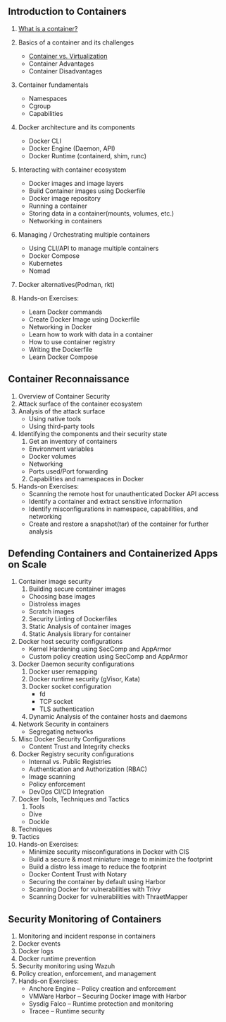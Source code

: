 ## Introduction to Containers 

1. [What is a container?](./Intro-Containers/what-is-container.md)
2. Basics of a container and its challenges
     - [Container vs. Virtualization](/Intro-Containers/containervsVM.md)
     - Container Advantages
     - Container Disadvantages
3. Container fundamentals
    - Namespaces
    - Cgroup
    - Capabilities
4. Docker architecture and its components
    - Docker CLI
    - Docker Engine (Daemon, API)
    - Docker Runtime (containerd, shim, runc)
5. Interacting with container ecosystem
     - Docker images and image layers <br>
     - Build Container images using Dockerfile<br>
     - Docker image repository<br>
     - Running a container<br>
     - Storing data in a container(mounts, volumes, etc.)<br>
     - Networking in containers<br>
  
6. Managing / Orchestrating multiple containers
   - Using CLI/API to manage multiple containers
   - Docker Compose
   - Kubernetes
   - Nomad
7. Docker alternatives(Podman, rkt)
8. Hands-on Exercises:
     - Learn Docker commands
     - Create Docker Image using Dockerfile
     - Networking in Docker
     - Learn how to work with data in a container
     - How to use container registry
     - Writing the Dockerfile
     - Learn Docker Compose
     
## Container Reconnaissance

1. Overview of Container Security
2. Attack surface of the container ecosystem
3. Analysis of the attack surface
    - Using native tools
    - Using third-party tools
4. Identifying the components and their security state
    1. Get an inventory of containers
      - Environment variables
      - Docker volumes
      - Networking
      - Ports used/Port forwarding
     2. Capabilities and namespaces in Docker
5. Hands-on Exercises:
    - Scanning the remote host for unauthenticated Docker API access
    - Identify a container and extract sensitive information
    - Identify misconfigurations in namespace, capabilities, and networking
    - Create and restore a snapshot(tar) of the container for further analysis
    
## Defending Containers and Containerized Apps on Scale

1. Container image security
   1. Building secure container images
     - Choosing base images
     - Distroless images
     - Scratch images
   2. Security Linting of Dockerfiles
   3. Static Analysis of container images
   4. Static Analysis library for container
2. Docker host security configurations
    - Kernel Hardening using SecComp and AppArmor
    - Custom policy creation using SecComp and AppArmor
3. Docker Daemon security configurations
   1. Docker user remapping
   2. Docker runtime security (gVisor, Kata)
   3. Docker socket configuration 
       - fd
       - TCP socket
       - TLS authentication
   4. Dynamic Analysis of the container hosts and daemons
4. Network Security in containers
   - Segregating networks
5. Misc Docker Security Configurations
   - Content Trust and Integrity checks
6. Docker Registry security configurations
   - Internal vs. Public Registries
   - Authentication and Authorization (RBAC)
   - Image scanning
   - Policy enforcement
   - DevOps CI/CD Integration
7. Docker Tools, Techniques and Tactics
   1. Tools
    - Dive
    - Dockle
  2. Techniques
  3. Tactics
8. Hands-on Exercises:
   - Minimize security misconfigurations in Docker with CIS
   - Build a secure & most miniature image to minimize the footprint
   - Build a distro less image to reduce the footprint
   - Docker Content Trust with Notary
   - Securing the container by default using Harbor
   - Scanning Docker for vulnerabilities with Trivy
   - Scanning Docker for vulnerabilities with ThraetMapper
   
## Security Monitoring of Containers

1. Monitoring and incident response in containers
2. Docker events
3. Docker logs
4. Docker runtime prevention
5. Security monitoring using Wazuh
6. Policy creation, enforcement, and management
7. Hands-on Exercises:
   - Anchore Engine – Policy creation and enforcement
   - VMWare Harbor – Securing Docker image with Harbor
   - Sysdig Falco – Runtime protection and monitoring
   - Tracee – Runtime security   

